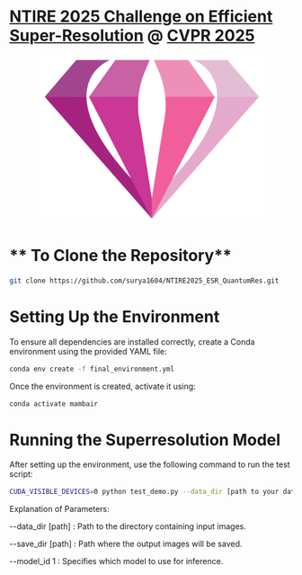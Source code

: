 # [NTIRE 2025 Challenge on Efficient Super-Resolution](https://cvlai.net/ntire/2025/) @ [CVPR 2025](https://cvpr.thecvf.com/)

<div align=center>
<img src="https://github.com/Amazingren/NTIRE2025_ESR/blob/main/figs/logo.png" width="400px"/> 
</div>

# ** To Clone the Repository**
```bash
git clone https://github.com/surya1604/NTIRE2025_ESR_QuantumRes.git 
```

# **Setting Up the Environment**

To ensure all dependencies are installed correctly, create a Conda environment using the provided YAML file:

```bash
conda env create -f final_environment.yml

```
Once the environment is created, activate it using:

```bash
conda activate mambair
```

# **Running the Superresolution Model**

After setting up the environment, use the following command to run the test script:
```sh
CUDA_VISIBLE_DEVICES=0 python test_demo.py --data_dir [path to your data dir] --save_dir [path to your save dir] --model_id 1
```
Explanation of Parameters:

--data_dir [path] : Path to the directory containing input images.

--save_dir [path] : Path where the output images will be saved.

--model_id 1 : Specifies which model to use for inference.

